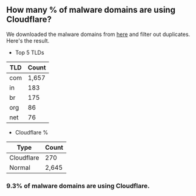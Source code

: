 ## How many % of malware domains are using Cloudflare?


We downloaded the malware domains from [here](https://urlhaus.abuse.ch) and filter out duplicates.
Here's the result.


[//]: # (start replacement)


- Top 5 TLDs

| TLD | Count |
| --- | --- |
| com | 1,657 |
| in | 183 |
| br | 175 |
| org | 86 |
| net | 76 |


- Cloudflare %

| Type | Count |
| --- | --- |
| Cloudflare | 270 |
| Normal | 2,645 |


### 9.3% of malware domains are using Cloudflare.